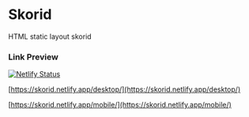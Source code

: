 # Skorid

HTML static layout skorid

### Link Preview

[![Netlify Status](https://api.netlify.com/api/v1/badges/550d2624-275d-42ea-92b4-4c9dc52caea9/deploy-status)](https://app.netlify.com/sites/skorid/deploys)

[https://skorid.netlify.app/desktop/](https://skorid.netlify.app/desktop/)

[https://skorid.netlify.app/mobile/](https://skorid.netlify.app/mobile/)
